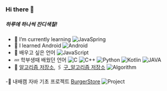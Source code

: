 ### Hi there 👋
##### 하루에 하나씩 잔디색칠!
- 🌱 I’m currently learning   ![JavaSpring](https://img.shields.io/badge/I'm학습이에요-JavaSpring-brown?logo=intellijidea)
- 🔰 I learned Android ![Android](https://img.shields.io/badge/Iwas학습했어요-Android-green?logo=android)
- 🐤 배우고 싶은 언어 ![JavaScript](https://img.shields.io/badge/-Javascript-yellow?logo=Javascript)
- 💤 학부생때 배웠던 언어 ![C](https://img.shields.io/badge/-C-blue?logo=C) ![C++](https://img.shields.io/badge/-C++-blue?logo=C) ![Python](https://img.shields.io/badge/-Python-white?logo=Python) ![Kotlin](https://img.shields.io/badge/-Kotlin-violet?logo=Kotlin) ![JAVA](https://img.shields.io/badge/-Java-red?logo=intellijidea)
- 🔗 [알고리즘 저장소](https://github.com/Mcgeolypazun/Java-Algorithms), 🖇 [구_알고리즘 저장소](https://github.com/Mcgeolypazun/Algorithm-repository) ![Algorithm](https://img.shields.io/badge/-Algorithm-grey?logo=Algorithm)

-🔰 내배캠 자바 기초 프로젝트 [BurgerStore](https://github.com/Mcgeolypazun/individual-assignment) ![Project](https://img.shields.io/badge/-Project-grey?logo=Project)

<!--
**Mcgeolypazun/Mcgeolypazun** is a ✨ _special_ ✨ repository because its `README.md` (this file) appears on your GitHub profile.

Here are some ideas to get you started:

- 🔭 I’m currently working on ...
- 🌱 I’m currently learning ...
- 👯 I’m looking to collaborate on ...
- 🤔 I’m looking for help with ...
- 💬 Ask me about ...
- 📫 How to reach me: ...
- 😄 Pronouns: ...
- ⚡ Fun fact: ...
-->

